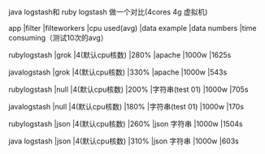 java logstash和 ruby logstash 做一个对比(4cores 4g 虚拟机)



app	|filter	|filteworkers	|cpu used(avg)	|data example	|data numbers	|time consuming（测试10次的avg）

rubylogstash	|grok	|4(默认cpu核数)	|280%	|apache	|1000w	|1625s

javalogstash	|grok	|4(默认cpu核数)	|330%	|apache	|1000w	|543s

						
						
rubylogstash	|null	|4(默认cpu核数)	|200%	|字符串(test 01)	|1000w	|705s

javalogstash	|null	|4(默认cpu核数)	|180%	|字符串(test 01)	|1000w	|170s


						
rubylogstash	|json	|4(默认cpu核数)	|260%	|json 字符串	|1000w	|1504s

java logstash	|json	|4(默认cpu核数)	|310%	|json 字符串	|1000w  |603s
